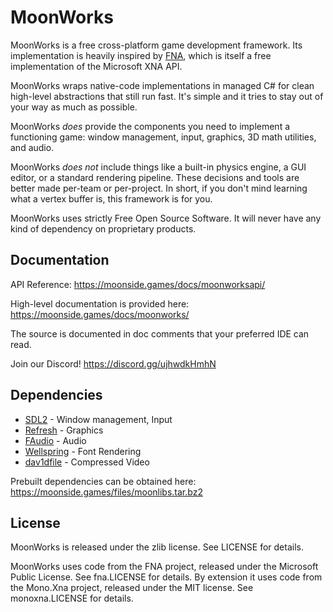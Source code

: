 # MoonWorks

MoonWorks is a free cross-platform game development framework. Its implementation is heavily inspired by [FNA](https://github.com/FNA-XNA/FNA), which is itself a free implementation of the Microsoft XNA API.

MoonWorks wraps native-code implementations in managed C# for clean high-level abstractions that still run fast. It's simple and it tries to stay out of your way as much as possible.

MoonWorks *does* provide the components you need to implement a functioning game: window management, input, graphics, 3D math utilities, and audio.

MoonWorks *does not* include things like a built-in physics engine, a GUI editor, or a standard rendering pipeline. These decisions and tools are better made per-team or per-project. In short, if you don't mind learning what a vertex buffer is, this framework is for you.

MoonWorks uses strictly Free Open Source Software. It will never have any kind of dependency on proprietary products.

## Documentation

API Reference: https://moonside.games/docs/moonworksapi/

High-level documentation is provided here: https://moonside.games/docs/moonworks/

The source is documented in doc comments that your preferred IDE can read.

Join our Discord! https://discord.gg/ujhwdkHmhN

## Dependencies

* [SDL2](https://github.com/flibitijibibo/SDL2-CS) - Window management, Input
* [Refresh](https://gitea.moonside.games/MoonsideGames/Refresh) - Graphics
* [FAudio](https://github.com/FNA-XNA/FAudio) - Audio
* [Wellspring](https://gitea.moonside.games/MoonsideGames/Wellspring) - Font Rendering
* [dav1dfile](https://github.com/MoonsideGames/dav1dfile) - Compressed Video

Prebuilt dependencies can be obtained here: https://moonside.games/files/moonlibs.tar.bz2

## License

MoonWorks is released under the zlib license. See LICENSE for details.

MoonWorks uses code from the FNA project, released under the Microsoft Public License. See fna.LICENSE for details. By extension it uses code from the Mono.Xna project, released under the MIT license. See monoxna.LICENSE for details.
